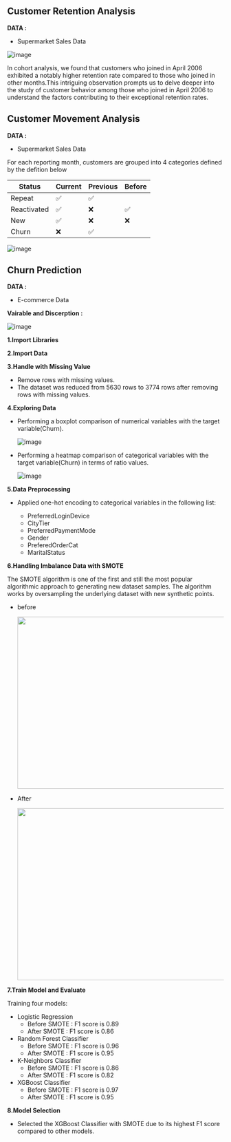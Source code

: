 ## Customer Retention Analysis

**DATA :**  
- Supermarket Sales Data

![image](https://github.com/nacknatthawit/MADT8101-Customer-Analytics/assets/115746160/f41569b6-aaea-43be-bda5-5b33046f09e9)


In cohort analysis, we found that customers who joined in April 2006 exhibited a notably higher retention rate compared to those who joined in other months.This intriguing observation prompts us to delve deeper into the study of customer behavior among those who joined in April 2006 to understand the factors contributing to their exceptional retention rates.

## Customer Movement Analysis

**DATA :**  
- Supermarket Sales Data

For each reporting month, customers are grouped into 4 categories defined by the defition below  

| Status | Current | Previous | Before |
| --- | --- | --- | --- |
| Repeat | ✅ | ✅ | |
| Reactivated | ✅ | ❌ | ✅ |
| New | ✅ | ❌ | ❌ |
| Churn | ❌ | ✅ |

![image](https://github.com/nacknatthawit/MADT8101-Customer-Analytics/assets/115746160/4166033f-6a92-4d46-b3de-5b4f1119672a)

## Churn Prediction

**DATA :**  
- E-commerce Data

**Vairable and Discerption :**

![image](https://github.com/nacknatthawit/MADT8101-Customer-Analytics/assets/115746160/120b9d2e-83e4-476b-b588-c0ca2c2aeda3)

**1.Import Libraries**

**2.Import Data**

**3.Handle with Missing Value**
- Remove rows with missing values.
- The dataset was reduced from 5630 rows to 3774 rows after removing rows with missing values.

**4.Exploring Data**
- Performing a boxplot comparison of numerical variables with the target variable(Churn).
  
  ![image](https://github.com/nacknatthawit/MADT8101-Customer-Analytics/assets/115746160/5f0a4137-59a0-4505-afcb-4aded70f65a8)
  
- Performing a heatmap comparison of categorical variables with the target variable(Churn) in terms of ratio values.
  
  ![image](https://github.com/nacknatthawit/MADT8101-Customer-Analytics/assets/115746160/6d389bb9-399f-40b4-a29d-4f6e83857915)

**5.Data Preprocessing**
- Applied one-hot encoding to categorical variables in the following list:
  
  - PreferredLoginDevice
  - CityTier
  - PreferredPaymentMode
  - Gender
  - PreferedOrderCat
  - MaritalStatus

**6.Handling Imbalance Data with SMOTE**

The SMOTE algorithm is one of the first and still the most popular algorithmic approach to generating new dataset samples. The algorithm works by oversampling the underlying dataset with new synthetic points.
- before
  
  <img src="https://github.com/nacknatthawit/MADT8101-Customer-Analytics/assets/115746160/cb6b60c6-b764-4881-ab9d-7e327a0b6a63" height="400" width="600" >
  
- After

  <img src="https://github.com/nacknatthawit/MADT8101-Customer-Analytics/assets/115746160/579de394-fb75-4cc9-b3d0-62c6140a5be7" height="400" width="600" >

**7.Train Model and Evaluate**

Training four models: 
- Logistic Regression
  - Before SMOTE : F1 score is 0.89
  - After SMOTE : F1 score is 0.86
- Random Forest Classifier
  - Before SMOTE : F1 score is 0.96
  - After SMOTE : F1 score is 0.95
- K-Neighbors Classifier
  - Before SMOTE : F1 score is 0.86
  - After SMOTE : F1 score is 0.82
- XGBoost Classifier
  - Before SMOTE : F1 score is 0.97
  - After SMOTE : F1 score is 0.95
 
**8.Model Selection**
- Selected the XGBoost Classifier with SMOTE due to its highest F1 score compared to other models.

